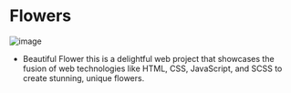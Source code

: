 # Flowers
![image](https://github.com/Stevensavarin/Flowers/assets/137004357/e08ce27d-dbb3-4d9c-a797-1f0bf597855d)

- Beautiful Flower this is a delightful web project that showcases the fusion of web technologies like HTML, CSS, JavaScript, and SCSS to create stunning, unique flowers.
